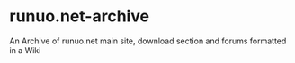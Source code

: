 # runuo.net-archive
An Archive of runuo.net main site, download section and forums formatted in a Wiki
